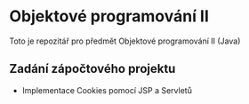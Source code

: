 # Objektové programování II

Toto je repozitář pro předmět Objektové programování II (Java)

## Zadání zápočtového projektu

- Implementace Cookies pomocí JSP a Servletů
